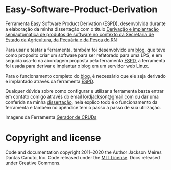 # Easy-Software-Product-Derivation

Ferramenta Easy Software Product Derivation (ESPD), desenvolvida durante a elaboração da minha dissertação com o título [Derivação e implantação semiautomática de produtos de software no contexto da Secretaria de Estado da Agricultura, da Pecuária e da Pesca do RN](https://repositorio.ufrn.br/jspui/handle/123456789/26737)

Para usar e testar a ferramenta, também foi desenvolvido um [blog](https://github.com/lordjack/bloglps), que teve como proposito criar um software para ser refatorado para uma LPS, e em seguida usa-lo na abordagem proposta pela ferramenta [ESPD](https://github.com/lordjack/easy-software-product-derivation), a ferramenta foi usada para derivar e implantar o blog em um servidor web Linux.

Para o funcionamento completo do [blog](https://github.com/lordjack/bloglps), é necessário que ele seja derivado e implantado através da ferramenta [ESPD](https://github.com/lordjack/easy-software-product-derivation). 

Qualquer dúvida sobre como configurar e utilizar a ferramenta basta entrar em contato comigo através do email [lordjackson@gmail.com](mailto:lordjackson@gmail.com) ou dar uma conferida na minha [dissertação](https://repositorio.ufrn.br/jspui/handle/123456789/26737), nela explico todo é o funcionamento da ferramenta e também no apêndice tem o passo a passo de sua utilização.


Imagens da Ferramenta
[Gerador de CRUDs](#anchors-in-markdown)


# Copyright and license

Code and documentation copyright 2011–2020 the Author Jackson Meires Dantas Canuto, Inc. Code released under the [MIT License](https://github.com/lordjack/easy-software-product-derivation/blob/master/LICENSE). Docs released under Creative Commons.

